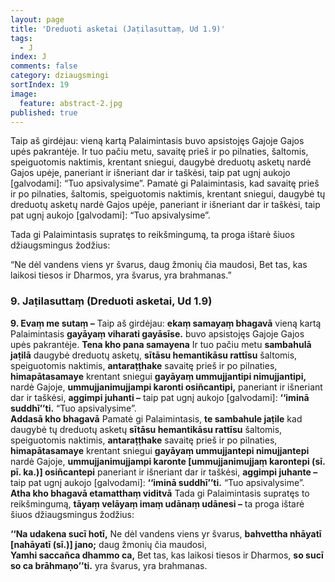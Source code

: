 ```yaml
---
layout: page
title: 'Dreduoti asketai (Jaṭilasuttaṃ, Ud 1.9)'
tags:
  - J
index: J
comments: false
category: dziaugsmingi
sortIndex: 19
image:
  feature: abstract-2.jpg
published: true
---
```

Taip aš girdėjau: vieną kartą Palaimintasis buvo apsistojęs Gajoje Gajos upės pakrantėje. Ir tuo pačiu metu, savaitę prieš ir po pilnaties, šaltomis, speiguotomis naktimis, krentant sniegui, daugybė dreduotų asketų nardė Gajos upėje, paneriant ir išneriant dar ir taškėsi, taip pat ugnį aukojo [galvodami]: “Tuo apsivalysime”.
Pamatė gi Palaimintasis, kad savaitę prieš ir po pilnaties, šaltomis, speiguotomis naktimis, krentant sniegui, daugybė tų dreduotų asketų nardė Gajos upėje, paneriant ir išneriant dar ir taškėsi, taip pat ugnį aukojo [galvodami]: “Tuo apsivalysime”.

Tada gi Palaimintasis supratęs to reikšmingumą, ta proga ištarė šiuos džiaugsmingus žodžius:

“Ne dėl vandens viens yr švarus, daug žmonių čia maudosi,
Bet tas, kas laikosi tiesos ir Dharmos, yra švarus, yra brahmanas.”


### 9. Jaṭilasuttaṃ (Dreduoti asketai, Ud 1.9)

**9. Evaṃ me sutaṃ –** Taip aš girdėjau: **ekaṃ samayaṃ bhagavā** vieną kartą Palaimintasis **gayāyaṃ viharati gayāsīse.** buvo apsistojęs Gajoje Gajos upės pakrantėje. **Tena kho pana samayena** Ir tuo pačiu metu **sambahulā jaṭilā** daugybė dreduotų asketų, **sītāsu hemantikāsu rattīsu** šaltomis, speiguotomis naktimis, **antaraṭṭhake** savaitę prieš ir po pilnaties, **himapātasamaye** krentant sniegui **gayāyaṃ ummujjantipi nimujjantipi,** nardė Gajoje, **ummujjanimujjampi karonti osiñcantipi,** paneriant ir išneriant dar ir taškėsi, **aggimpi juhanti –** taip pat ugnį aukojo [galvodami]: **‘‘iminā suddhī’’ti.** “Tuo apsivalysime”.  
**Addasā kho bhagavā** Pamatė gi Palaimintasis, **te sambahule jaṭile** kad daugybė tų dreduotų asketų **sītāsu hemantikāsu rattīsu** šaltomis, speiguotomis naktimis, **antaraṭṭhake** savaitę prieš ir po pilnaties, **himapātasamaye** krentant sniegui **gayāyaṃ ummujjantepi nimujjantepi** nardė Gajoje, **ummujjanimujjampi karonte [ummujjanimujjaṃ karontepi (sī. pī. ka.)] osiñcantepi** paneriant ir išneriant dar ir taškėsi, **aggimpi juhante –** taip pat ugnį aukojo [galvodami]: **‘‘iminā suddhī’’ti.** “Tuo apsivalysime”.
**Atha kho bhagavā etamatthaṃ viditvā** Tada gi Palaimintasis supratęs to reikšmingumą, **tāyaṃ velāyaṃ imaṃ udānaṃ udānesi –** ta proga ištarė šiuos džiaugsmingus žodžius:

**‘‘Na udakena sucī hotī,** Ne dėl vandens viens yr švarus, **bahvettha nhāyatī [nahāyatī (sī.)] jano;** daug žmonių čia maudosi,  
**Yamhi saccañca dhammo ca,** Bet tas, kas laikosi tiesos ir Dharmos, **so sucī so ca brāhmaṇo’’ti.** yra švarus, yra brahmanas.

